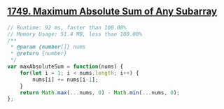 ## [1749. Maximum Absolute Sum of Any Subarray](https://leetcode.com/problems/maximum-absolute-sum-of-any-subarray/)
```javascript
// Runtime: 92 ms, faster than 100.00%
// Memory Usage: 51.4 MB, less than 100.00%
/**
 * @param {number[]} nums
 * @return {number}
 */
var maxAbsoluteSum = function(nums) {
    for(let i = 1; i < nums.length; i++) {
        nums[i] += nums[i-1];
    }
    return Math.max(...nums, 0) - Math.min(...nums, 0);
};
```
